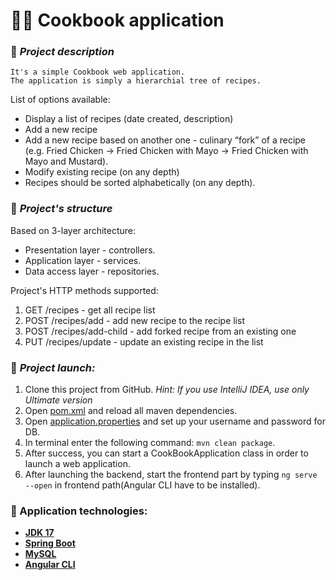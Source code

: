 # 🧑‍🍳 Cookbook application
### 📗 ***Project description***
```
It's a simple Cookbook web application. 
The application is simply a hierarchial tree of recipes.
```

List of options available:
* Display a list of recipes (date created, description)
* Add a new recipe
* Add a new recipe based on another one - culinary “fork” of a recipe (e.g. Fried Chicken ->
Fried Chicken with Mayo -> Fried Chicken with Mayo and Mustard).
* Modify existing recipe (on any depth)
* Recipes should be sorted alphabetically (on any depth).

### 💾 ***Project's structure***

Based on 3-layer architecture:
* Presentation layer - controllers.
* Application layer - services.
* Data access layer - repositories.

Project's HTTP methods supported: 
1. GET /recipes - get all recipe list
2. POST /recipes/add - add new recipe to the recipe list
3. POST /recipes/add-child - add forked recipe from an existing one
4. PUT /recipes/update - update an existing recipe in the list


### 🔨 ***Project launch:***

1. Clone this project from GitHub. *Hint: If you use IntelliJ IDEA, use only Ultimate version*
2. Open [pom.xml](pom.xml) and reload all maven dependencies.
3. Open [application.properties](src/main/resources/application.properties) and set up your username and password for DB.
4. In terminal enter the following command: ```mvn clean package```.
5. After success, you can start a CookBookApplication class in order to launch a web application.
6. After launching the backend, start the frontend part by typing ```ng serve --open``` in frontend path(Angular CLI have to be installed).


### 🧰 Application technologies:
* **[JDK 17](https://www.oracle.com/cis/java/technologies/javase/jdk11-archive-downloads.html)**
* **[Spring Boot](https://mvnrepository.com/artifact/org.springframework.boot/spring-boot-starter-web)**
* **[MySQL](https://www.mysql.com/)**
* **[Angular CLI](https://angular.io/cli)**
